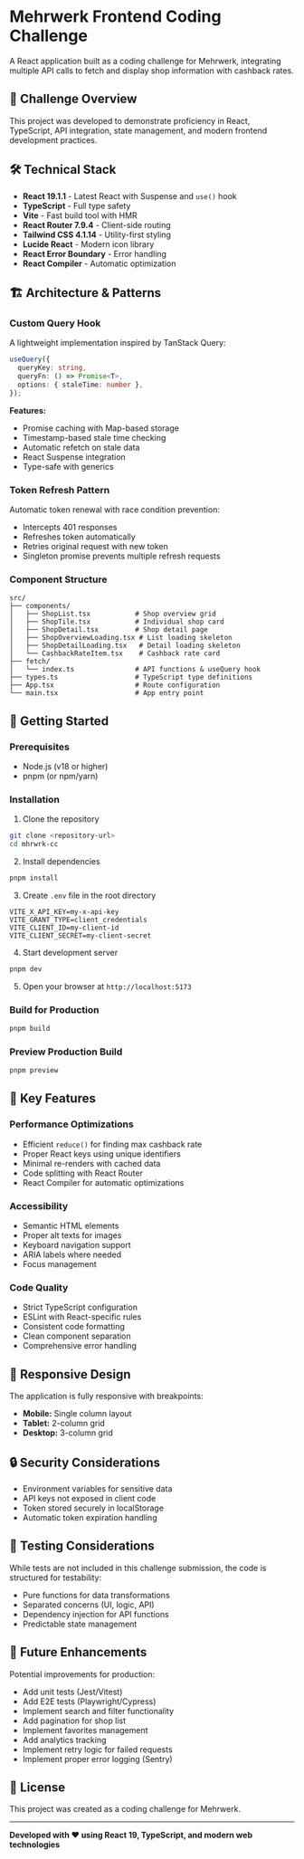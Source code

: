 # Mehrwerk Frontend Coding Challenge

A React application built as a coding challenge for Mehrwerk, integrating multiple API calls to fetch and display shop information with cashback rates.

## 🎯 Challenge Overview

This project was developed to demonstrate proficiency in React, TypeScript, API integration, state management, and modern frontend development practices.

## 🛠 Technical Stack

- **React 19.1.1** - Latest React with Suspense and `use()` hook
- **TypeScript** - Full type safety
- **Vite** - Fast build tool with HMR
- **React Router 7.9.4** - Client-side routing
- **Tailwind CSS 4.1.14** - Utility-first styling
- **Lucide React** - Modern icon library
- **React Error Boundary** - Error handling
- **React Compiler** - Automatic optimization

## 🏗 Architecture & Patterns

### Custom Query Hook

A lightweight implementation inspired by TanStack Query:

```typescript
useQuery({
  queryKey: string,
  queryFn: () => Promise<T>,
  options: { staleTime: number },
});
```

**Features:**

- Promise caching with Map-based storage
- Timestamp-based stale time checking
- Automatic refetch on stale data
- React Suspense integration
- Type-safe with generics

### Token Refresh Pattern

Automatic token renewal with race condition prevention:

- Intercepts 401 responses
- Refreshes token automatically
- Retries original request with new token
- Singleton promise prevents multiple refresh requests

### Component Structure

```
src/
├── components/
│   ├── ShopList.tsx           # Shop overview grid
│   ├── ShopTile.tsx           # Individual shop card
│   ├── ShopDetail.tsx         # Shop detail page
│   ├── ShopOverviewLoading.tsx # List loading skeleton
│   ├── ShopDetailLoading.tsx   # Detail loading skeleton
│   └── CashbackRateItem.tsx    # Cashback rate card
├── fetch/
│   └── index.ts               # API functions & useQuery hook
├── types.ts                   # TypeScript type definitions
├── App.tsx                    # Route configuration
└── main.tsx                   # App entry point
```

## 🚀 Getting Started

### Prerequisites

- Node.js (v18 or higher)
- pnpm (or npm/yarn)

### Installation

1. Clone the repository

```bash
git clone <repository-url>
cd mhrwrk-cc
```

2. Install dependencies

```bash
pnpm install
```

3. Create `.env` file in the root directory

```env
VITE_X_API_KEY=my-x-api-key
VITE_GRANT_TYPE=client_credentials
VITE_CLIENT_ID=my-client-id
VITE_CLIENT_SECRET=my-client-secret
```

4. Start development server

```bash
pnpm dev
```

5. Open your browser at `http://localhost:5173`

### Build for Production

```bash
pnpm build
```

### Preview Production Build

```bash
pnpm preview
```

## 🎨 Key Features

### Performance Optimizations

- Efficient `reduce()` for finding max cashback rate
- Proper React keys using unique identifiers
- Minimal re-renders with cached data
- Code splitting with React Router
- React Compiler for automatic optimizations

### Accessibility

- Semantic HTML elements
- Proper alt texts for images
- Keyboard navigation support
- ARIA labels where needed
- Focus management

### Code Quality

- Strict TypeScript configuration
- ESLint with React-specific rules
- Consistent code formatting
- Clean component separation
- Comprehensive error handling

## 📱 Responsive Design

The application is fully responsive with breakpoints:

- **Mobile:** Single column layout
- **Tablet:** 2-column grid
- **Desktop:** 3-column grid

## 🔒 Security Considerations

- Environment variables for sensitive data
- API keys not exposed in client code
- Token stored securely in localStorage
- Automatic token expiration handling

## 🧪 Testing Considerations

While tests are not included in this challenge submission, the code is structured for testability:

- Pure functions for data transformations
- Separated concerns (UI, logic, API)
- Dependency injection for API functions
- Predictable state management

## 📝 Future Enhancements

Potential improvements for production:

- Add unit tests (Jest/Vitest)
- Add E2E tests (Playwright/Cypress)
- Implement search and filter functionality
- Add pagination for shop list
- Implement favorites management
- Add analytics tracking
- Implement retry logic for failed requests
- Implement proper error logging (Sentry)

## 📄 License

This project was created as a coding challenge for Mehrwerk.

---

**Developed with ❤️ using React 19, TypeScript, and modern web technologies**
